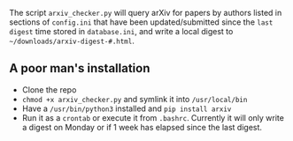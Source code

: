 The script `arxiv_checker.py` will query arXiv for papers by authors listed in
sections of `config.ini` that have been updated/submitted since the `last
digest` time stored in `database.ini`, and write a local digest to
`~/downloads/arxiv-digest-#.html`.

A poor man's installation
-------------------------
- Clone the repo
- `chmod +x arxiv_checker.py` and symlink it into `/usr/local/bin`
- Have a `/usr/bin/python3` installed and `pip install arxiv`
- Run it as a `crontab` or execute it from `.bashrc`.  Currently it will only
  write a digest on Monday or if 1 week has elapsed since the last digest.
